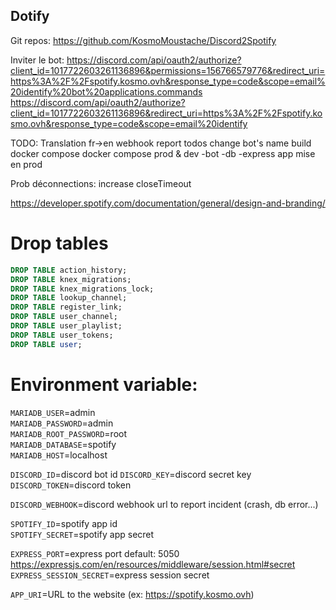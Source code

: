 ## Dotify

Git repos:
https://github.com/KosmoMoustache/Discord2Spotify

Inviter le bot:
https://discord.com/api/oauth2/authorize?client_id=1017722603261136896&permissions=156766579776&redirect_uri=https%3A%2F%2Fspotify.kosmo.ovh&response_type=code&scope=email%20identify%20bot%20applications.commands
https://discord.com/api/oauth2/authorize?client_id=1017722603261136896&redirect_uri=https%3A%2F%2Fspotify.kosmo.ovh&response_type=code&scope=email%20identify

TODO:
Translation fr->en
webhook report
todos
change bot's name
build
docker compose
docker compose prod & dev
-bot
-db
-express app
mise en prod

Prob déconnections:
increase closeTimeout

https://developer.spotify.com/documentation/general/design-and-branding/

# Drop tables

```sql
DROP TABLE action_history;
DROP TABLE knex_migrations;
DROP TABLE knex_migrations_lock;
DROP TABLE lookup_channel;
DROP TABLE register_link;
DROP TABLE user_channel;
DROP TABLE user_playlist;
DROP TABLE user_tokens;
DROP TABLE user;
```

# Environment variable:

`MARIADB_USER`=admin  
`MARIADB_PASSWORD`=admin  
`MARIADB_ROOT_PASSWORD`=root  
`MARIADB_DATABASE`=spotify  
`MARIADB_HOST`=localhost

`DISCORD_ID`=discord bot id
`DISCORD_KEY`=discord secret key  
`DISCORD_TOKEN`=discord token

`DISCORD_WEBHOOK`=discord webhook url to report incident (crash, db error...)

`SPOTIFY_ID`=spotify app id  
`SPOTIFY_SECRET`=spotify app secret

`EXPRESS_PORT`=express port default: 5050  
https://expressjs.com/en/resources/middleware/session.html#secret  
`EXPRESS_SESSION_SECRET`=express session secret

`APP_URI`=URL to the website (ex: https://spotify.kosmo.ovh)
